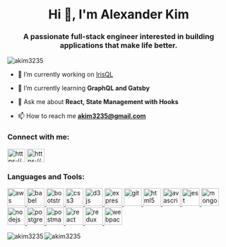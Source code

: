 <h1 align="center">Hi 👋, I'm Alexander Kim</h1>
<h3 align="center">A passionate full-stack engineer interested in building applications that make life better.</h3>

<p align="left"> <img src="https://komarev.com/ghpvc/?username=akim3235&label=Profile%20views&color=0e75b6&style=flat" alt="akim3235" /> </p>

- 🔭 I’m currently working on [IrisQL](https://irisql.dev)

- 🌱 I’m currently learning **GraphQL and Gatsby**

- 💬 Ask me about **React, State Management with Hooks**

- 📫 How to reach me **akim3235@gmail.com**

<h3 align="left">Connect with me:</h3>
<p align="left">
  <a href="https://www.linkedin.com/in/alexanderkim1/" target="blank"
    ><img
      align="center"
      src="https://cdn.jsdelivr.net/npm/simple-icons@3.0.1/icons/linkedin.svg"
      alt="https://www.linkedin.com/in/alexanderkim1/"
      height="30"
      width="40"
  /></a>
  <a href="https://stackoverflow.com/users/14251543/alex-k" target="blank"
    ><img
      align="center"
      src="https://cdn.jsdelivr.net/npm/simple-icons@3.0.1/icons/stackoverflow.svg"
      alt="https://stackoverflow.com/users/14251543/alex-k"
      height="30"
      width="40"
  /></a>
</p>

<h3 align="left">Languages and Tools:</h3>
<p align="left">
  <a href="https://aws.amazon.com" target="_blank">
    <img
      src="https://devicons.github.io/devicon/devicon.git/icons/amazonwebservices/amazonwebservices-original-wordmark.svg"
      alt="aws"
      width="40"
      height="40"
    />
  </a>
  <a href="https://babeljs.io/" target="_blank">
    <img
      src="https://www.vectorlogo.zone/logos/babeljs/babeljs-icon.svg"
      alt="babel"
      width="40"
      height="40"
    />
  </a>
  <a href="https://getbootstrap.com" target="_blank">
    <img
      src="https://devicons.github.io/devicon/devicon.git/icons/bootstrap/bootstrap-plain.svg"
      alt="bootstrap"
      width="40"
      height="40"
    />
  </a>
  <a href="https://www.w3schools.com/css/" target="_blank">
    <img
      src="https://devicons.github.io/devicon/devicon.git/icons/css3/css3-original-wordmark.svg"
      alt="css3"
      width="40"
      height="40"
    />
  </a>
  <a href="https://d3js.org/" target="_blank">
    <img
      src="https://devicons.github.io/devicon/devicon.git/icons/d3js/d3js-original.svg"
      alt="d3js"
      width="40"
      height="40"
    />
  </a>
  <a href="https://expressjs.com" target="_blank">
    <img
      src="https://devicons.github.io/devicon/devicon.git/icons/express/express-original-wordmark.svg"
      alt="express"
      width="40"
      height="40"
    />
  </a>
  <a href="https://git-scm.com/" target="_blank">
    <img
      src="https://www.vectorlogo.zone/logos/git-scm/git-scm-icon.svg"
      alt="git"
      width="40"
      height="40"
    />
  </a>
  <a href="https://www.w3.org/html/" target="_blank">
    <img
      src="https://devicons.github.io/devicon/devicon.git/icons/html5/html5-original-wordmark.svg"
      alt="html5"
      width="40"
      height="40"
    />
  </a>
  <a
    href="https://developer.mozilla.org/en-US/docs/Web/JavaScript"
    target="_blank"
  >
    <img
      src="https://devicons.github.io/devicon/devicon.git/icons/javascript/javascript-original.svg"
      alt="javascript"
      width="40"
      height="40"
    />
  </a>
  <a href="https://jestjs.io" target="_blank">
    <img
      src="https://www.vectorlogo.zone/logos/jestjsio/jestjsio-icon.svg"
      alt="jest"
      width="40"
      height="40"
    />
  </a>
  <a href="https://www.mongodb.com/" target="_blank">
    <img
      src="https://devicons.github.io/devicon/devicon.git/icons/mongodb/mongodb-original-wordmark.svg"
      alt="mongodb"
      width="40"
      height="40"
    />
  </a>
  <a href="https://nodejs.org" target="_blank">
    <img
      src="https://devicons.github.io/devicon/devicon.git/icons/nodejs/nodejs-original-wordmark.svg"
      alt="nodejs"
      width="40"
      height="40"
    />
  </a>
  <a href="https://www.postgresql.org" target="_blank">
    <img
      src="https://devicons.github.io/devicon/devicon.git/icons/postgresql/postgresql-original-wordmark.svg"
      alt="postgresql"
      width="40"
      height="40"
    />
  </a>
  <a href="https://postman.com" target="_blank">
    <img
      src="https://www.vectorlogo.zone/logos/getpostman/getpostman-icon.svg"
      alt="postman"
      width="40"
      height="40"
    />
  </a>
  <a href="https://reactjs.org/" target="_blank">
    <img
      src="https://devicons.github.io/devicon/devicon.git/icons/react/react-original-wordmark.svg"
      alt="react"
      width="40"
      height="40"
    />
  </a>
  <a href="https://redux.js.org" target="_blank">
    <img
      src="https://devicons.github.io/devicon/devicon.git/icons/redux/redux-original.svg"
      alt="redux"
      width="40"
      height="40"
    />
  </a>
  <a href="https://webpack.js.org" target="_blank">
    <img
      src="https://devicons.github.io/devicon/devicon.git/icons/webpack/webpack-original.svg"
      alt="webpack"
      width="40"
      height="40"
    />
  </a>
</p>

<p>
  <img
    align="left"
    src="https://github-readme-stats.vercel.app/api/top-langs?username=akim3235&show_icons=true&locale=en&layout=compact"
    alt="akim3235"
  />
</p>

<p>
  <img
    align="center"
    src="https://github-readme-stats.vercel.app/api?username=akim3235&show_icons=true&locale=en"
    alt="akim3235"
  />
</p>
